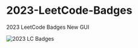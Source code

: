 # 2023-LeetCode-Badges
2023 LeetCode Badges New GUI


![2023 LC Badges](https://user-images.githubusercontent.com/71000042/212991463-6b8a0e5d-0c39-4810-92ca-82267817bc5b.png)

